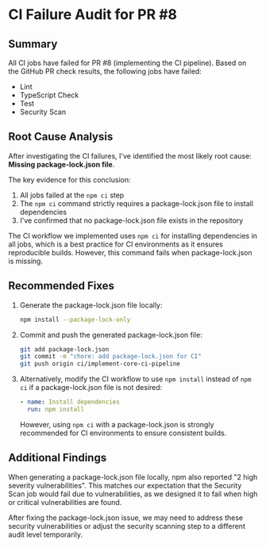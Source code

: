 # CI Failure Audit for PR #8

## Summary

All CI jobs have failed for PR #8 (implementing the CI pipeline). Based on the GitHub PR check results, the following jobs have failed:

- Lint
- TypeScript Check
- Test
- Security Scan

## Root Cause Analysis

After investigating the CI failures, I've identified the most likely root cause: **Missing package-lock.json file**.

The key evidence for this conclusion:

1. All jobs failed at the `npm ci` step
2. The `npm ci` command strictly requires a package-lock.json file to install dependencies
3. I've confirmed that no package-lock.json file exists in the repository

The CI workflow we implemented uses `npm ci` for installing dependencies in all jobs, which is a best practice for CI environments as it ensures reproducible builds. However, this command fails when package-lock.json is missing.

## Recommended Fixes

1. Generate the package-lock.json file locally:

   ```bash
   npm install --package-lock-only
   ```

2. Commit and push the generated package-lock.json file:

   ```bash
   git add package-lock.json
   git commit -m "chore: add package-lock.json for CI"
   git push origin ci/implement-core-ci-pipeline
   ```

3. Alternatively, modify the CI workflow to use `npm install` instead of `npm ci` if a package-lock.json file is not desired:

   ```yaml
   - name: Install dependencies
     run: npm install
   ```

   However, using `npm ci` with a package-lock.json is strongly recommended for CI environments to ensure consistent builds.

## Additional Findings

When generating a package-lock.json file locally, npm also reported "2 high severity vulnerabilities". This matches our expectation that the Security Scan job would fail due to vulnerabilities, as we designed it to fail when high or critical vulnerabilities are found.

After fixing the package-lock.json issue, we may need to address these security vulnerabilities or adjust the security scanning step to a different audit level temporarily.
